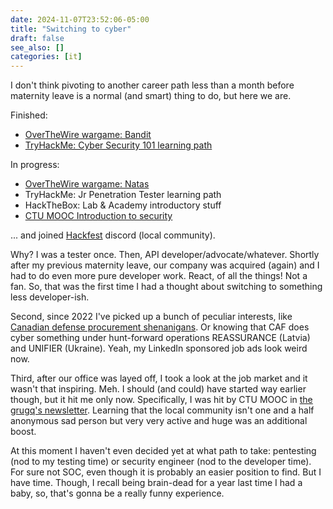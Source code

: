 ```yaml
---
date: 2024-11-07T23:52:06-05:00
title: "Switching to cyber"
draft: false
see_also: []
categories: [it]
---
```


I don't think pivoting to another career path less than a month before maternity leave is a normal (and smart) thing to do, but here we are. 

Finished:
- [OverTheWire wargame: Bandit](https://overthewire.org/wargames/bandit/)
- [TryHackMe: Cyber Security 101 learning path](https://tryhackme-certificates.s3-eu-west-1.amazonaws.com/THM-AKHBGNGXH6.png)

In progress:
- [OverTheWire wargame: Natas](https://overthewire.org/wargames/natas/)
- TryHackMe: Jr Penetration Tester learning path
- HackTheBox: Lab & Academy introductory stuff
- [CTU MOOC Introduction to security](https://cybersecurity.bsy.fel.cvut.cz/docs/about/)

... and joined [Hackfest](https://hackfest.ca/) discord (local community).

Why? I was a tester once. Then, API developer/advocate/whatever. Shortly after my previous maternity leave, our company was acquired (again) and I had to do even more pure developer work. React, of all the things! Not a fan. So, that was the first time I had a thought about switching to something less developer-ish. 

Second, since 2022 I've picked up a bunch of peculiar interests, like [Canadian defense procurement shenanigans](https://www.youtube.com/watch?v=27wWRszlZWU). Or knowing that CAF does cyber something under hunt-forward operations REASSURANCE (Latvia) and UNIFIER (Ukraine). Yeah, my LinkedIn sponsored job ads look weird now.

Third, after our office was layed off, I took a look at the job market and it wasn't that inspiring. Meh. I should (and could) have started way earlier though, but it hit me only now. Specifically, I was hit by CTU MOOC in [the grugq's newsletter](https://buttondown.com/grugq/archive/). Learning that the local community isn't one and a half anonymous sad person but very very active and huge was an additional boost.

At this moment I haven't even decided yet at what path to take: pentesting (nod to my testing time) or security engineer (nod to the developer time). For sure not SOC, even though it is probably an easier position to find. But I have time. Though, I recall being brain-dead for a year last time I had a baby, so, that's gonna be a really funny experience. 